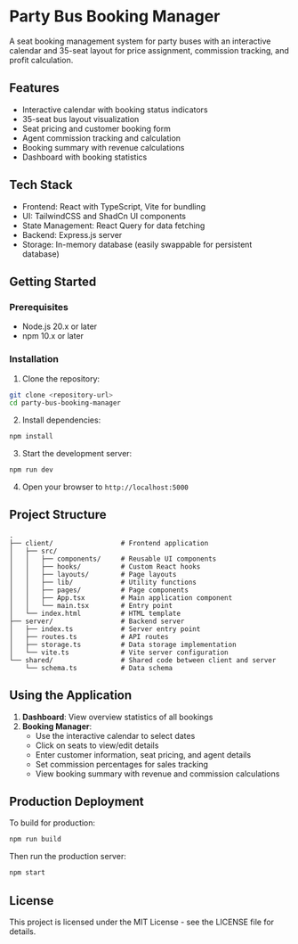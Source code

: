 # Party Bus Booking Manager

A seat booking management system for party buses with an interactive calendar and 35-seat layout for price assignment, commission tracking, and profit calculation.

## Features

- Interactive calendar with booking status indicators
- 35-seat bus layout visualization
- Seat pricing and customer booking form
- Agent commission tracking and calculation
- Booking summary with revenue calculations
- Dashboard with booking statistics

## Tech Stack

- Frontend: React with TypeScript, Vite for bundling
- UI: TailwindCSS and ShadCn UI components
- State Management: React Query for data fetching
- Backend: Express.js server
- Storage: In-memory database (easily swappable for persistent database)

## Getting Started

### Prerequisites

- Node.js 20.x or later
- npm 10.x or later

### Installation

1. Clone the repository:

```bash
git clone <repository-url>
cd party-bus-booking-manager
```

2. Install dependencies:

```bash
npm install
```

3. Start the development server:

```bash
npm run dev
```

4. Open your browser to `http://localhost:5000`

## Project Structure

```
.
├── client/                 # Frontend application
│   ├── src/                
│   │   ├── components/     # Reusable UI components
│   │   ├── hooks/          # Custom React hooks
│   │   ├── layouts/        # Page layouts
│   │   ├── lib/            # Utility functions
│   │   ├── pages/          # Page components
│   │   ├── App.tsx         # Main application component
│   │   └── main.tsx        # Entry point
│   └── index.html          # HTML template
├── server/                 # Backend server
│   ├── index.ts            # Server entry point
│   ├── routes.ts           # API routes
│   ├── storage.ts          # Data storage implementation
│   └── vite.ts             # Vite server configuration
└── shared/                 # Shared code between client and server
    └── schema.ts           # Data schema
```

## Using the Application

1. **Dashboard**: View overview statistics of all bookings
2. **Booking Manager**: 
   - Use the interactive calendar to select dates
   - Click on seats to view/edit details
   - Enter customer information, seat pricing, and agent details
   - Set commission percentages for sales tracking
   - View booking summary with revenue and commission calculations

## Production Deployment

To build for production:

```bash
npm run build
```

Then run the production server:

```bash
npm start
```

## License

This project is licensed under the MIT License - see the LICENSE file for details.